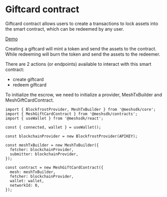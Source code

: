 # Giftcard contract

Giftcard contract allows users to create a transactions to lock assets into the smart contract, which can be redeemed by any user.

[Demo](https://meshjs.dev/smart-contracts/giftcard)

Creating a giftcard will mint a token and send the assets to the contract. While redeeming will burn the token and send the assets to the redeemer.

There are 2 actions (or endpoints) available to interact with this smart contract:

- create giftcard
- redeem giftcard

To initialize the escrow, we need to initialize a provider, MeshTxBuilder and MeshGiftCardContract.

```
import { BlockfrostProvider, MeshTxBuilder } from '@meshsdk/core';
import { MeshGiftCardContract } from '@meshsdk/contracts';
import { useWallet } from '@meshsdk/react';

const { connected, wallet } = useWallet();

const blockchainProvider = new BlockfrostProvider(APIKEY);

const meshTxBuilder = new MeshTxBuilder({
  fetcher: blockchainProvider,
  submitter: blockchainProvider,
});

const contract = new MeshGiftCardContract({
  mesh: meshTxBuilder,
  fetcher: blockchainProvider,
  wallet: wallet,
  networkId: 0,
});
```